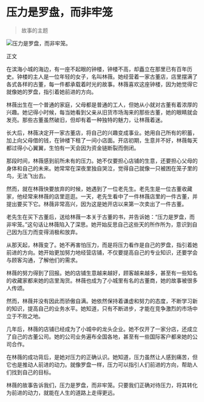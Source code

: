# 压力是罗盘，而非牢笼
> 故事的主题


![压力是罗盘，而非牢笼。](/images/a79679c7982944879bd4ad70c55ee834.jpg)

正文

在滨海小城的海边，有一座不起眼的钟楼，钟楼不高，却矗立在那里已有百年历史。钟楼的主人是一位年轻的女子，名叫林薇。她经营着一家古董店，店里摆满了各式各样的古董，每一件都承载着时光的故事。林薇喜欢这座钟楼，因为她觉得它就像她的罗盘，指引着她前进的方向。

林薇出生在一个普通的家庭，父母都是普通的工人，但她从小就对古董有着浓厚的兴趣。她记得小时候，每当她看到父亲从旧货市场淘来的那些古董，她的眼睛就会发亮。那些古董虽然破旧，但却有着一种独特的魅力，让林薇着迷。

长大后，林薇决定开一家古董店，将自己的兴趣变成事业。她用自己所有的积蓄，加上向父母借的钱，在钟楼下租了一间小店面。开店初期，生意并不好，林薇每天都过得小心翼翼，生怕有一天会因为资金链断裂而倒闭。

那段时间，林薇感到前所未有的压力。她不仅要担心店铺的生意，还要担心父母的身体和自己的未来。她常常在深夜里独自哭泣，觉得自己就像一只被困在笼子里的鸟，无法飞出去。

然而，就在林薇快要放弃的时候，她遇到了一位老先生。老先生是一位古董收藏家，他经常来林薇的店里逛逛。一天，老先生看中了一件林薇店里的一件古董，并提出要买下它。林薇非常高兴，因为这是她开店以来第一次卖出了一件古董。

老先生在买下古董后，送给林薇一本关于古董的书，并告诉她：“压力是罗盘，而非牢笼。”这句话让林薇陷入了深思。她开始反思自己这些天的所作所为，意识到自己因为压力而变得消极和放弃。

从那天起，林薇变了。她不再害怕压力，而是将压力看作是自己的罗盘，指引着她前进的方向。她开始更加努力地经营店铺，不仅要提高自己的专业知识，还要学会与顾客沟通，了解他们的需求。

林薇的努力得到了回报。她的店铺生意越来越好，顾客越来越多，甚至有一些知名的收藏家都来她的店里淘货。林薇也成为了小城里有名的古董商，她的故事被很多人传颂。

然而，林薇并没有因此而骄傲自满。她依然保持着谦虚和努力的态度，不断学习新的知识，提高自己的业务水平。她知道，只有不断进步，才能在竞争激烈的市场中立于不败之地。

几年后，林薇的店铺已经成为了小城中的龙头企业。她不仅开了一家分店，还成立了自己的古董公司。她的公司业务遍布全国各地，甚至有一些国际客户都来她的公司合作。

在林薇的成功背后，是她对压力的正确认识。她知道，压力虽然让人感到痛苦，但它也是推动人前进的动力。就像罗盘一样，压力可以指引人们前进的方向，帮助人们找到自己的目标。

林薇的故事告诉我们，压力是罗盘，而非牢笼。只要我们正确对待压力，将其转化为前进的动力，就能在人生的道路上走得更远。